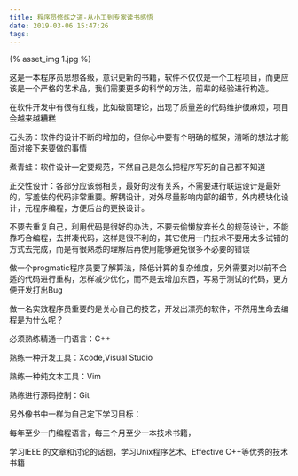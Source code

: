 ```yaml
---
title: 程序员修炼之道-从小工到专家读书感悟
date: 2019-03-06 15:47:26
tags:
---
```




{% asset_img 1.jpg %}

这是一本程序员思想各级，意识更新的书籍，软件不仅仅是一个工程项目，而更应该是一个严格的艺术品，我们需要更多的科学的方法，前辈的经验进行构造。

在软件开发中有很有红线，比如破窗理论，出现了质量差的代码维护很麻烦，项目会越来越糟糕

石头汤：软件的设计不断的增加的，但你心中要有个明确的框架，清晰的想法才能面对接下来要做的事情

煮青蛙：软件设计一定要规范，不然自己是怎么把程序写死的自己都不知道

正交性设计：各部分应该弱相关，最好的没有关系，不需要进行联运设计是最好的，写羞怯的代码非常重要。解耦设计，对外尽量影响内部的细节，外内模块化设计，元程序编程，方便后台的更换设计。

不要去重复自己，利用代码是很好的办法，不要去偷懒放弃长久的规范设计，不能靠巧合编程，去拼凑代码，这样是很不利的，其它使用一门技术不要用太多试错的方式去完成，而是有很熟悉的理解后再使用能够避免很多不必要的错误

做一个progmatic程序员要了解算法，降低计算的复杂维度，另外需要对以前不合适的代码进行重构，怎样减少优化，而不是去增加东西，写易于测试的代码，更方便开发打出Bug

做一名实效程序员重要的是关心自己的技艺，开发出漂亮的软件，不然用生命去编程是为什么呢？

必须熟练精通一门语言：C++

熟练一种开发工具：Xcode,Visual Studio

熟练一种纯文本工具：Vim

熟练进行源码控制：Git

另外像书中一样为自己定下学习目标：

每年至少一门编程语言，每三个月至少一本技术书籍，

学习IEEE 的文章和讨论的话题，学习Unix程序艺术、Effective C++等优秀的技术书籍